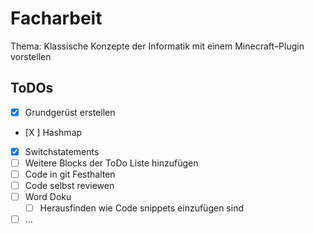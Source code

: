 # Facharbeit
Thema: Klassische Konzepte der Informatik mit einem Minecraft–Plugin vorstellen

## ToDOs

- [X] Grundgerüst erstellen
- [X ] Hashmap 
- [X] Switchstatements
- [ ] Weitere Blocks der ToDo Liste hinzufügen
- [ ] Code in git Festhalten
- [ ] Code selbst reviewen
- [ ] Word Doku
  - [ ] Herausfinden wie Code snippets einzufügen sind
- [ ] ... 
